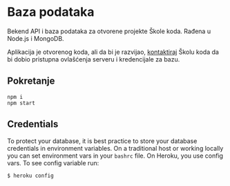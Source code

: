 # Baza podataka

Bekend API i baza podataka za otvorene projekte Škole koda. Rađena u Node.js i MongoDB.

Aplikacija je otvorenog koda, ali da bi je razvijao, [kontaktiraj](https://skolakoda.org/kontakt) Školu koda da bi dobio pristupna ovlašćenja serveru i kredencijale za bazu.

## Pokretanje

```
npm i
npm start
```

## Credentials

To protect your database, it is best practice to store your database credentials in environment variables. On a traditional host or working locally you can set environment vars in your `bashrc` file. On Heroku, you use config vars. To see config variable run:

```
$ heroku config
```
